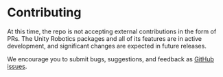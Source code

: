 # Contributing

At this time, the repo is not accepting external contributions in the form of PRs. The Unity Robotics packages and all of its features are in active development, and significant changes are expected in future releases.

We encourage you to submit bugs, suggestions, and feedback as [GitHub issues](https://github.com/Unity-Technologies/Robotics-Object-Pose-Estimation/issues).
